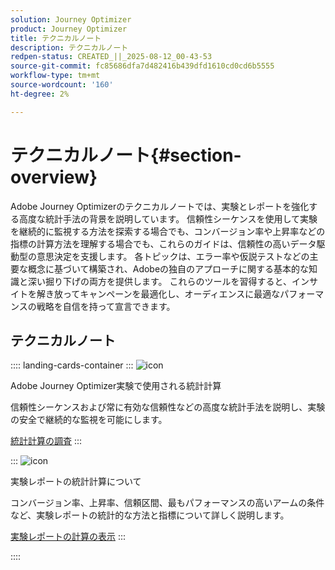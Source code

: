 ```yaml
---
solution: Journey Optimizer
product: Journey Optimizer
title: テクニカルノート
description: テクニカルノート
redpen-status: CREATED_||_2025-08-12_00-43-53
source-git-commit: fc85686dfa7d482416b439dfd1610cd0cd6b5555
workflow-type: tm+mt
source-wordcount: '160'
ht-degree: 2%

---
```



# テクニカルノート{#section-overview}

Adobe Journey Optimizerのテクニカルノートでは、実験とレポートを強化する高度な統計手法の背景を説明しています。 信頼性シーケンスを使用して実験を継続的に監視する方法を探索する場合でも、コンバージョン率や上昇率などの指標の計算方法を理解する場合でも、これらのガイドは、信頼性の高いデータ駆動型の意思決定を支援します。 各トピックは、エラー率や仮説テストなどの主要な概念に基づいて構築され、Adobeの独自のアプローチに関する基本的な知識と深い掘り下げの両方を提供します。 これらのツールを習得すると、インサイトを解き放ってキャンペーンを最適化し、オーディエンスに最適なパフォーマンスの戦略を自信を持って宣言できます。

## テクニカルノート

:::: landing-cards-container
:::
![icon](https://cdn.experienceleague.adobe.com/icons/book.svg?lang=ja)

Adobe Journey Optimizer実験で使用される統計計算

信頼性シーケンスおよび常に有効な信頼性などの高度な統計手法を説明し、実験の安全で継続的な監視を可能にします。

[統計計算の調査](../using/content-management/experiment-calculations.md)
:::

:::
![icon](https://cdn.experienceleague.adobe.com/icons/chart-line.svg?lang=ja)

実験レポートの統計計算について

コンバージョン率、上昇率、信頼区間、最もパフォーマンスの高いアームの条件など、実験レポートの統計的な方法と指標について詳しく説明します。

[実験レポートの計算の表示](../using/content-management/experiment-report-calculations.md)
:::

::::
